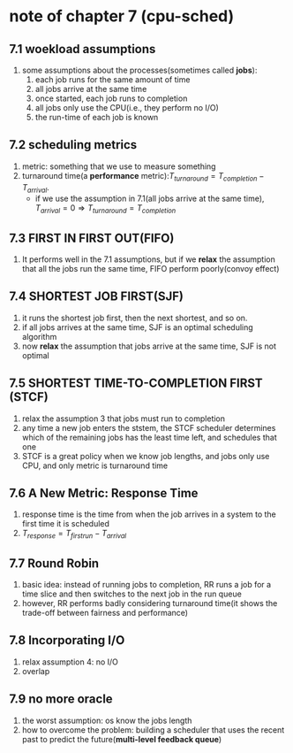 # note of chapter 7 (cpu-sched)

## 7.1 woekload assumptions
1. some assumptions about the processes(sometimes called **jobs**):
   1. each job runs for the same amount of time
   2. all jobs arrive at the same time
   3. once started, each job runs to completion
   4. all jobs only use the CPU(i.e., they perform no I/O)
   5. the run-time of each job is known 


## 7.2 scheduling metrics
1. metric: something that we use to measure something
2. turnaround time(a **performance** metric):$T_{turnaround} = T_{completion} - T_{arrival}$.
   * if we use the assumption in 7.1(all jobs arrive at the same time), $T_{arrival} = 0 \Rightarrow T_{turnaround} = T_{completion}$  


## 7.3 FIRST IN FIRST OUT(FIFO)
1. It performs well in the 7.1 assumptions, but if we **relax** the assumption that all the jobs run the same time, FIFO perform poorly(convoy effect)


## 7.4 SHORTEST JOB FIRST(SJF)
1. it runs the shortest job first, then the next shortest, and so on.
2. if all jobs arrives at the same time, SJF is an optimal scheduling algorithm
3. now **relax** the assumption that jobs arrive at the same time, SJF is not optimal

## 7.5 SHORTEST TIME-TO-COMPLETION FIRST (STCF)
1. relax the assumption 3 that jobs must run to completion
2. any time a new job enters the ststem, the STCF scheduler determines which of the remaining jobs has the least time left, and schedules that one
3. STCF is a great policy when we know job lengths, and jobs only use CPU, and only metric is turnaround time


## 7.6 A New Metric: Response Time
1. response time is the time from when the job arrives in a system to the first time it is scheduled
2. $T_{response} = T_{firstrun} - T_{arrival}$

## 7.7 Round Robin
1. basic idea: instead of running jobs to completion, RR runs a job for a time slice and then switches to the next job in the run queue
2. however, RR performs badly considering turnaround time(it shows the trade-off between fairness and performance)


## 7.8 Incorporating I/O
1. relax assumption 4: no I/O
2. overlap


## 7.9 no more oracle
1. the worst assumption: os know the jobs length
2. how to overcome the problem: building a scheduler that uses the recent past to predict the future(**multi-level feedback queue**)

